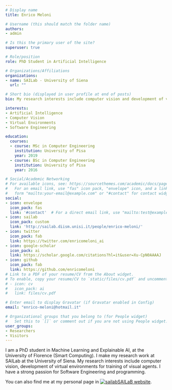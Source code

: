 ```yaml
---
# Display name
title: Enrico Meloni

# Username (this should match the folder name)
authors:
- admin

# Is this the primary user of the site?
superuser: true

# Role/position
role: PhD Student in Artificial Intelligence

# Organizations/Affiliations
organizations:
- name: SAILab - University of Siena
  url: ""

# Short bio (displayed in user profile at end of posts)
bio: My research interests include computer vision and development of virtual environments for training visual agents

interests:
- Artificial Intelligence
- Computer Vision
- Virtual Environments
- Software Engineering

education:
  courses:
  - course: MSc in Computer Engineering
    institution: University of Pisa
    year: 2019
  - course: BSc in Computer Engineering
    institution: University of Pisa
    year: 2016

# Social/Academic Networking
# For available icons, see: https://sourcethemes.com/academic/docs/page-builder/#icons
#   For an email link, use "fas" icon pack, "envelope" icon, and a link in the
#   form "mailto:your-email@example.com" or "#contact" for contact widget.
social:
- icon: envelope
  icon_pack: fas
  link: '#contact'  # For a direct email link, use "mailto:test@example.org".
- icon: sailab
  icon_pack: custom
  link: 'http://sailab.diism.unisi.it/people/enrico-meloni/'
- icon: twitter
  icon_pack: fab
  link: https://twitter.com/enricomeloni_ai
- icon: google-scholar
  icon_pack: ai
  link: https://scholar.google.com/citations?hl=it&user=Xu-CpN0AAAAJ
- icon: github
  icon_pack: fab
  link: https://github.com/enricomeloni
# Link to a PDF of your resume/CV from the About widget.
# To enable, copy your resume/CV to `static/files/cv.pdf` and uncomment the lines below.
# - icon: cv
#   icon_pack: ai
#   link: files/cv.pdf

# Enter email to display Gravatar (if Gravatar enabled in Config)
email: "enrico-meloni@hotmail.it"

# Organizational groups that you belong to (for People widget)
#   Set this to `[]` or comment out if you are not using People widget.
user_groups:
- Researchers
- Visitors
---
```


I am a PhD student in Machine Learning and Explainable AI, at the University of Florence (Smart Computing). I make my research work at SAILab at the University of Siena. My research interests include computer vision, development of virtual environments for training of visual agents. I have a strong passion for Software Engineering and programming.

You can also find me at my personal page in [<img src="/img/sailab.svg" alt="sailab" class="svg-icon svg-baseline">SAILaB website](http://sailab.diism.unisi.it/people/enrico-meloni/).

